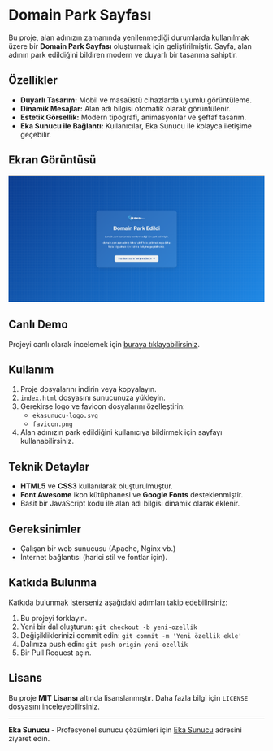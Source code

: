 # Domain Park Sayfası

Bu proje, alan adınızın zamanında yenilenmediği durumlarda kullanılmak üzere bir **Domain Park Sayfası** oluşturmak için geliştirilmiştir. Sayfa, alan adının park edildiğini bildiren modern ve duyarlı bir tasarıma sahiptir.

## Özellikler

- **Duyarlı Tasarım:** Mobil ve masaüstü cihazlarda uyumlu görüntüleme.
- **Dinamik Mesajlar:** Alan adı bilgisi otomatik olarak görüntülenir.
- **Estetik Görsellik:** Modern tipografi, animasyonlar ve şeffaf tasarım.
- **Eka Sunucu ile Bağlantı:** Kullanıcılar, Eka Sunucu ile kolayca iletişime geçebilir.

## Ekran Görüntüsü

![Domain Park Sayfası Örneği](Screenshot.png)

## Canlı Demo

Projeyi canlı olarak incelemek için [buraya tıklayabilirsiniz](https://ekayazilim.github.io/domain-park/).

## Kullanım

1. Proje dosyalarını indirin veya kopyalayın.
2. `index.html` dosyasını sunucunuza yükleyin.
3. Gerekirse logo ve favicon dosyalarını özelleştirin:
    - `ekasunucu-logo.svg`
    - `favicon.png`
4. Alan adınızın park edildiğini kullanıcıya bildirmek için sayfayı kullanabilirsiniz.

## Teknik Detaylar

- **HTML5** ve **CSS3** kullanılarak oluşturulmuştur.
- **Font Awesome** ikon kütüphanesi ve **Google Fonts** desteklenmiştir.
- Basit bir JavaScript kodu ile alan adı bilgisi dinamik olarak eklenir.

## Gereksinimler

- Çalışan bir web sunucusu (Apache, Nginx vb.)
- İnternet bağlantısı (harici stil ve fontlar için).

## Katkıda Bulunma

Katkıda bulunmak isterseniz aşağıdaki adımları takip edebilirsiniz:

1. Bu projeyi forklayın.
2. Yeni bir dal oluşturun: `git checkout -b yeni-ozellik`
3. Değişikliklerinizi commit edin: `git commit -m 'Yeni özellik ekle'`
4. Dalınıza push edin: `git push origin yeni-ozellik`
5. Bir Pull Request açın.

## Lisans

Bu proje **MIT Lisansı** altında lisanslanmıştır. Daha fazla bilgi için `LICENSE` dosyasını inceleyebilirsiniz.

---

**Eka Sunucu** - Profesyonel sunucu çözümleri için [Eka Sunucu](https://www.ekasunucu.com) adresini ziyaret edin.
